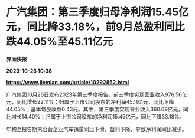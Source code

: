 # 广汽集团：第三季度归母净利润15.45亿元，同比降33.18%，前9月总盈利同比跌44.05%至45.11亿元
**界面快报**

**2023-10-26 10:38**

**https://www.jiemian.com/article/10292852.html**

广汽集团10月26日发布2023年第三季度报告，前三季度实现营业收入976.56亿元，同比增长22.11%；归属于上市公司股东的净利润45.11亿元，同比下降44.05%；基本每股收益0.43元。其中，第三季度实现营业收入360.69亿元，同比增长14.40%；归属于上市公司股东的净利润15.45亿元，同比下降33.18%。

年初至报告期末合营企业汽车销量同比下滑、盈利下降，导致净利润同比减少。